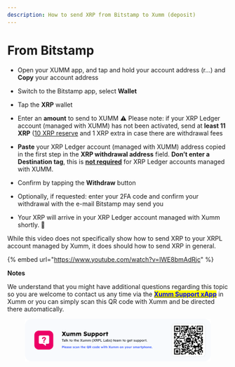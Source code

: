 ```yaml
---
description: How to send XRP from Bitstamp to Xumm (deposit)
---
```


# From Bitstamp

* Open your XUMM app, and tap and hold your account address (r…) and **Copy** your account address
* Switch to the Bitstamp app, select **Wallet**



* Tap the **XRP** wallet
* Enter an **amount** to send to XUMM ⚠️ Please note: if your XRP Ledger account (managed with XUMM) has not been activated, send at **least 11 XRP** ([10 XRP reserve](https://support.xumm.app/hc/en-us/articles/360018166079) and 1 XRP extra in case there are withdrawal fees



* **Paste** your XRP Ledger account (managed with XUMM) address copied in the first step in the **XRP withdrawal address** field. **Don’t enter a Destination tag**, this is [**not required**](https://support.xumm.app/hc/en-us/articles/360018135860) for XRP Ledger accounts managed with XUMM.
* Confirm by tapping the **Withdraw** button
* Optionally, if requested: enter your 2FA code and confirm your withdrawal with the e-mail Bitstamp may send you
* Your XRP will arrive in your XRP Ledger account managed with Xumm shortly. 🎉

While this video does not specifically show how to send XRP to your XRPL account managed by Xumm, it does should how to send XRP in general.&#x20;

{% embed url="https://www.youtube.com/watch?v=IWE8bmAdRjc" %}

**Notes**

We understand that you might have additional questions regarding this topic so you are welcome to contact us any time via the [<mark style="color:blue;">**Xumm Support xApp**</mark>](https://xumm.app/detect/xapp:xumm.support?ref=helpcenter) in Xumm or you can simply scan this QR code with Xumm and be directed there automatically.

<figure><img src="../../.gitbook/assets/Support banner Xumm.png" alt=""><figcaption></figcaption></figure>
